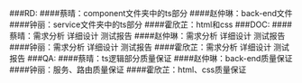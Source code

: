 ###RD:
####蔡晴：component文件夹中的ts部分
####赵仲琳：back-end文件
####钟丽：service文件夹中的ts部分
####霍欣芷：html和css
###DOC:
####蔡晴：需求分析 详细设计 测试报告
####赵仲琳：需求分析 详细设计 测试报告
####钟丽：需求分析 详细设计 测试报告
####霍欣芷：需求分析 详细设计 测试报告
###QA:
####蔡晴：ts逻辑部分质量保证
####赵仲琳：back-end质量保证
####钟丽：服务、路由质量保证
####霍欣芷：html、css质量保证